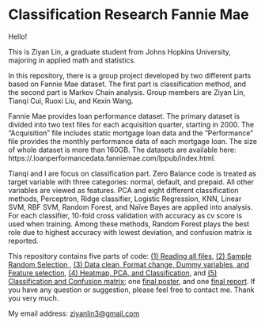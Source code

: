 # Classification Research Fannie Mae

Hello!

This is Ziyan Lin, a graduate student from Johns Hopkins University, majoring in applied math and statistics.

In this repository, there is a group project developed by two different parts based on Fannie Mae dataset. The first part is classification method, and the second part is Markov Chain analysis. Group members are Ziyan Lin, Tianqi Cui, Ruoxi Liu, and Kexin Wang.

Fannie Mae provides loan performance dataset. The primary dataset is divided into two text files for each acquisition quarter, starting in 2000. The “Acquisition” file includes static mortgage loan data and the “Performance” file provides the monthly performance data of each mortgage loan. The size of whole dataset is more than 160GB. The datasets are available here: https://.loanperformancedata.fanniemae.com/lppub/index.html. 

Tianqi and I are focus on classification part. Zero Balance code is treated as target variable with three categories: normal, default, and prepaid. All other variables are viewed as features. PCA and eight different classification methods, Perceptron, Ridge classifier, Logistic Regression, KNN, Linear SVM, RBF SVM, Random Forest, and Naïve Bayes are applied into analysis. For each classifier, 10-fold cross validation with accuracy as cv score is used when training. Among these methods, Random Forest plays the best role due to highest accuracy with lowest deviation, and confusion matrix is reported.

This repository contains five parts of code: [(1) Reading all files](https://github.com/lzykaren/Classification-Fannie-Mae/blob/master/(1)%20Reading%20files.ipynb), [(2) Sample Random Selection ](), [(3) Data clean, Format change, Dummy variables, and Feature selection](), [(4) Heatmap, PCA, and Classification](), and [(5) Classification and Confusion matrix](); one [final poster](https://github.com/lzykaren/Data-Mining-Research-Fannie-Mae/blob/master/FANM%20Final%20Poster.pdf), and one [final report](https://github.com/lzykaren/Data-Mining-Research-Fannie-Mae/blob/master/FANM%20Final%20Report.pdf). If you have any question or suggestion, please feel free to contact me. Thank you very much.

My email address: ziyanlin3@gmail.com
